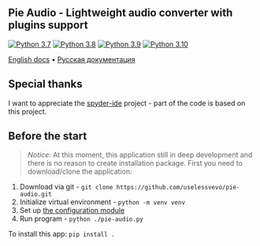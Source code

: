 ## Pie Audio - Lightweight audio converter with plugins support

[![Python 3.7](https://img.shields.io/badge/python-3.7-blue.svg)](https://www.python.org/downloads/release/python-360/)
[![Python 3.8](https://img.shields.io/badge/python-3.8-blue.svg)](https://www.python.org/downloads/release/python-360/)
[![Python 3.9](https://img.shields.io/badge/python-3.9-blue.svg)](https://www.python.org/downloads/release/python-360/)
[![Python 3.10](https://img.shields.io/badge/python-3.10-blue.svg)](https://www.python.org/downloads/release/python-360/)

[English docs](https://github.com/uselessvevo/pie-audio/tree/docs/docs/en/piekit) • [Русская документация](https://github.com/uselessvevo/pie-audio/tree/docs/docs/ru/piekit)

## Special thanks
I want to appreciate the [spyder-ide](https://github.com/spyder-ide/spyder) project - part of the code is based on this project.

## Before the start
> *Notice*: At this moment, this application still in deep development and there is no reason to create installation package. First you need to download/clone the application:

1. Download via git - `git clone https://github.com/uselessvevo/pie-audio.git `
2. Initialize virtual environment - `python -m venv venv`
3. Set up [the configuration module](https://github.com/uselessvevo/pie-audio/blob/docs/docs/en/piekit/Configs.md)
4. Run program - `python ./pie-audio.py`

To install this app: `pip install .`
